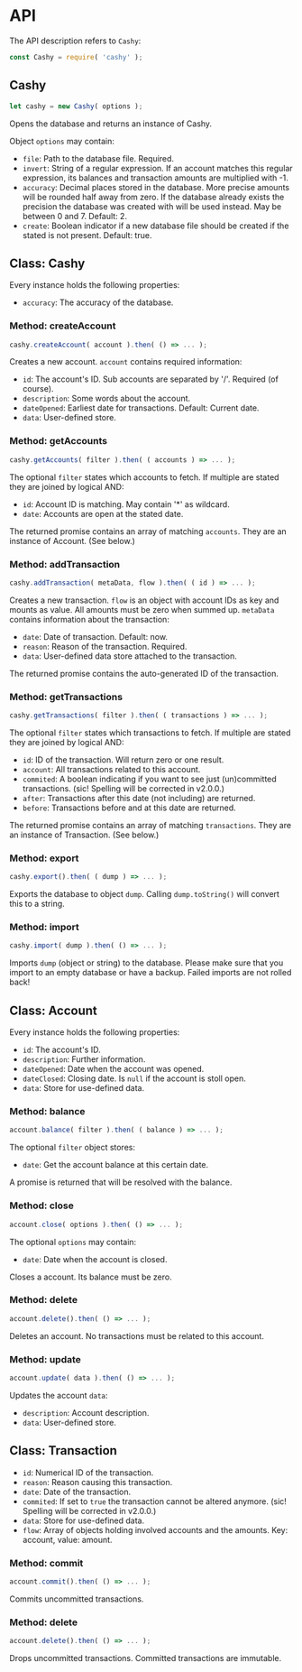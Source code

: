 # API

The API description refers to ```Cashy```:

``` javascript
const Cashy = require( 'cashy' );
```

## Cashy

``` javascript
let cashy = new Cashy( options );
```

Opens the database and returns an instance of Cashy.

Object ```options``` may contain:
 * ```file```: Path to the database file. Required.
 * ```invert```: String of a regular expression. If an account matches this regular expression, its balances and transaction amounts are multiplied with -1.
 * ```accuracy```: Decimal places stored in the database. More precise amounts will be rounded half away from zero. If the database already exists the precision the database was created with will be used instead. May be between 0 and 7. Default: 2.
 * ```create```: Boolean indicator if a new database file should be created if the stated is not present. Default: true.

## Class: Cashy

Every instance holds the following properties:
 * ```accuracy```: The accuracy of the database.

### Method: createAccount

``` javascript
cashy.createAccount( account ).then( () => ... );
```
Creates a new account. ```account``` contains required information:
 * ```id```: The account's ID. Sub accounts are separated by '/'. Required (of course).
 * ```description```: Some words about the account.
 * ```dateOpened```: Earliest date for transactions. Default: Current date.
 * ```data```: User-defined store.

### Method: getAccounts

``` javascript
cashy.getAccounts( filter ).then( ( accounts ) => ... );
```
The optional ```filter``` states which accounts to fetch. If multiple are stated they are joined by logical AND:
 * ```id```: Account ID is matching. May contain '\*' as wildcard.
 * ```date```: Accounts are open at the stated date.

The returned promise contains an array of matching ```accounts```. They are an instance of Account. (See below.)

### Method: addTransaction

``` javascript
cashy.addTransaction( metaData, flow ).then( ( id ) => ... );
```
Creates a new transaction. ```flow``` is an object with account IDs as key and mounts as value. All amounts must be zero when summed up. ```metaData``` contains information about the transaction:
 * ```date```: Date of transaction. Default: now.
 * ```reason```: Reason of the transaction. Required.
 * ```data```: User-defined data store attached to the transaction.

The returned promise contains the auto-generated ID of the transaction.


### Method: getTransactions

``` javascript
cashy.getTransactions( filter ).then( ( transactions ) => ... );
```

The optional ```filter``` states which transactions to fetch. If multiple are stated they are joined by logical AND:
 * ```id```: ID of the transaction. Will return zero or one result.
 * ```account```: All transactions related to this account.
 * ```commited```: A boolean indicating if you want to see just (un)committed transactions. (sic! Spelling will be corrected in v2.0.0.)
 * ```after```: Transactions after this date (not including) are returned.
 * ```before```: Transactions before and at this date are returned.

The returned promise contains an array of matching ```transactions```. They are an instance of Transaction. (See below.)


### Method: export

``` javascript
cashy.export().then( ( dump ) => ... );
```

Exports the database to object ```dump```. Calling ```dump.toString()``` will convert this to a string.


### Method: import

``` javascript
cashy.import( dump ).then( () => ... );
```

Imports ```dump``` (object or string) to the database. Please make sure that you import to an empty database or have a backup. Failed imports are not rolled back!


## Class: Account

Every instance holds the following properties:
 * ```id```: The account's ID.
 * ```description```: Further information.
 * ```dateOpened```: Date when the account was opened.
 * ```dateClosed```: Closing date. Is ```null``` if the account is stoll open.
 * ```data```: Store for use-defined data.

### Method: balance

``` javascript
account.balance( filter ).then( ( balance ) => ... );
```

The optional ```filter``` object stores:
 * ```date```: Get the account balance at this certain date.

A promise is returned that will be resolved with the balance.

### Method: close

``` javascript
account.close( options ).then( () => ... );
```

The optional ```options``` may contain:
 * ```date```: Date when the account is closed.

Closes a account. Its balance must be zero.

### Method: delete

``` javascript
account.delete().then( () => ... );
```

Deletes an account. No transactions must be related to this account.

### Method: update

``` javascript
account.update( data ).then( () => ... );
```

Updates the account ```data```:
 * ```description```: Account description.
 * ```data```: User-defined store.

## Class: Transaction

 * ```id```: Numerical ID of the transaction.
 * ```reason```: Reason causing this transaction.
 * ```date```: Date of the transaction.
 * ```commited```: If set to ```true``` the transaction cannot be altered anymore. (sic! Spelling will be corrected in v2.0.0.)
 * ```data```: Store for use-defined data.
 * ```flow```: Array of objects holding involved accounts and the amounts. Key: account, value: amount.

### Method: commit

``` javascript
account.commit().then( () => ... );
```

Commits uncommitted transactions.

### Method: delete

``` javascript
account.delete().then( () => ... );
```

Drops uncommitted transactions. Committed transactions are immutable.
